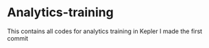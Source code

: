 # Analytics-training
This contains all codes for analytics training in Kepler
I made the first commit

